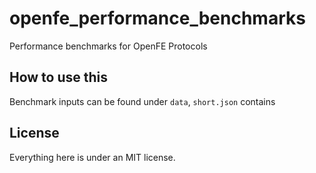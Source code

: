 # openfe_performance_benchmarks
Performance benchmarks for OpenFE Protocols


## How to use this

Benchmark inputs can be found under `data`, `short.json` contains


## License

Everything here is under an MIT license.
